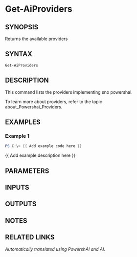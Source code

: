﻿---
external help file: powershai-help.xml
Module Name: powershai
online version:
schema: 2.0.0
---

# Get-AiProviders

## SYNOPSIS
Returns the available providers

## SYNTAX

```
Get-AiProviders
```

## DESCRIPTION
This command lists the providers implementing sno powershai.
 
To learn more about providers, refer to the topic about_Powershai_Providers.

## EXAMPLES

### Example 1
```powershell
PS C:\> {{ Add example code here }}
```

{{ Add example description here }}

## PARAMETERS

## INPUTS

## OUTPUTS

## NOTES

## RELATED LINKS



<!--PowershaiAiDocBlockStart-->
_Automatically translated using PowershAI and AI._
<!--PowershaiAiDocBlockEnd-->
